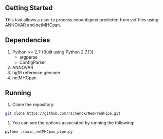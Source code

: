 ## Getting Started

This tool allows a user to process neoantigens predicted from vcf files using ANNOVAR and netMHCpan.

## Dependencies

1. Python >= 2.7 (Built using Python 2.7.13)
   - argparse
   - ConfigParser
2. ANNOVAR
3. hg19 reference genome
4. netMHCpan

## Running
1. Clone the repository:
```bash
git clone https://github.com/rschenck/NeoPredPipe.git
```
1. You can see the options associated by running the following:
```bash
python ./main_netMHCpan_pipe.py
```